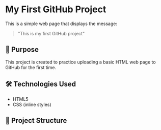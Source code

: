# My First GitHub Project

This is a simple web page that displays the message:

> "This is my first GitHub project"

## 🚀 Purpose

This project is created to practice uploading a basic HTML web page to GitHub for the first time.

## 🛠️ Technologies Used

- HTML5
- CSS (inline styles)

## 📂 Project Structure

